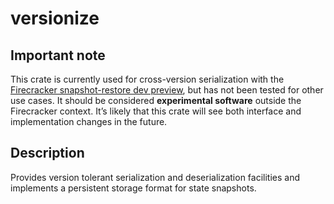 # versionize

## Important note

This crate is currently used for cross-version serialization with the [Firecracker snapshot-restore dev preview](https://github.com/firecracker-microvm/firecracker/tree/v0.23.0), but has not been tested for other use cases. It should be considered **experimental software** outside the Firecracker context. It’s likely that this crate will see both interface and implementation changes in the future.

## Description

Provides version tolerant serialization and deserialization facilities and implements a persistent storage format for state snapshots.
